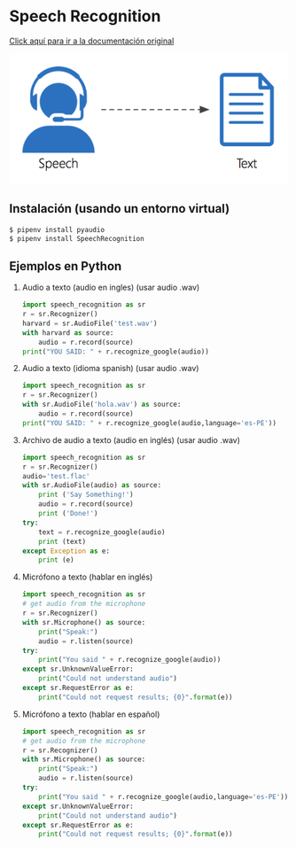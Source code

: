 # Speech Recognition
[Click aquí para ir a la documentación original](https://pypi.org/project/SpeechRecognition/)

![](.img/1.png)

## Instalación (usando un entorno virtual)  
```
$ pipenv install pyaudio
$ pipenv install SpeechRecognition
```
## Ejemplos en Python
1. Audio a texto (audio en ingles) (usar audio .wav)
	```python
	import speech_recognition as sr
	r = sr.Recognizer()
	harvard = sr.AudioFile('test.wav')
	with harvard as source:
	    audio = r.record(source)
	print("YOU SAID: " + r.recognize_google(audio))
	```
2. Audio a texto (idioma spanish) (usar audio .wav)
	```python
	import speech_recognition as sr
	r = sr.Recognizer()
	with sr.AudioFile('hola.wav') as source:
	    audio = r.record(source)
	print("YOU SAID: " + r.recognize_google(audio,language='es-PE'))
	```
3. Archivo de audio a texto (audio en inglés) (usar audio .wav)
	```python
	import speech_recognition as sr
	r = sr.Recognizer()
	audio='test.flac'
	with sr.AudioFile(audio) as source:
	    print ('Say Something!')
	    audio = r.record(source)
	    print ('Done!')
	try:    
		text = r.recognize_google(audio)
		print (text)
	except Exception as e:
		print (e)
	```
4. Micrófono a texto (hablar en inglés)
	```python
	import speech_recognition as sr
	# get audio from the microphone
	r = sr.Recognizer()
	with sr.Microphone() as source:
	    print("Speak:")
	    audio = r.listen(source)
	try:
	    print("You said " + r.recognize_google(audio))
	except sr.UnknownValueError:
	    print("Could not understand audio")
	except sr.RequestError as e:
	    print("Could not request results; {0}".format(e))
	```
5. Micrófono a texto (hablar en español)
	```python
	import speech_recognition as sr
	# get audio from the microphone
	r = sr.Recognizer()
	with sr.Microphone() as source:
	    print("Speak:")
	    audio = r.listen(source)
	try:
	    print("You said " + r.recognize_google(audio,language='es-PE'))
	except sr.UnknownValueError:
	    print("Could not understand audio")
	except sr.RequestError as e:
	    print("Could not request results; {0}".format(e))
	```
